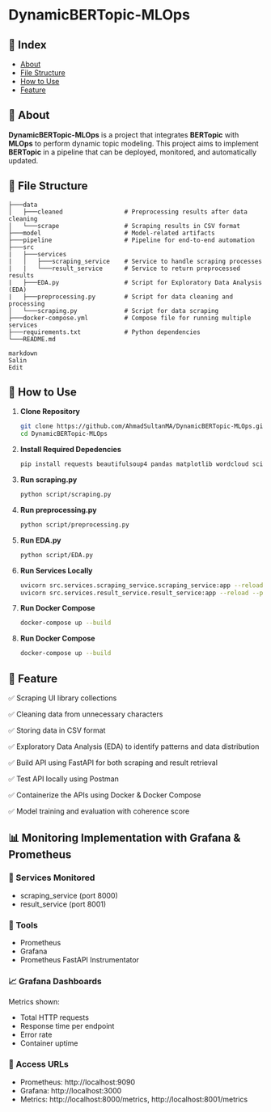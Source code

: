 ﻿# DynamicBERTopic-MLOps

## 📒 Index
- [About](https://github.com/AhmadSultanMA/DynamicBERTopic-MLops?tab=readme-ov-file#-about)
- [File Structure](https://github.com/AhmadSultanMA/DynamicBERTopic-MLops?tab=readme-ov-file#-file-structure)
- [How to Use](https://github.com/AhmadSultanMA/DynamicBERTopic-MLops?tab=readme-ov-file#-how-to-use)
- [Feature](https://github.com/AhmadSultanMA/DynamicBERTopic-MLops?tab=readme-ov-file#-feature)

## 📌 About

**DynamicBERTopic-MLOps** is a project that integrates **BERTopic** with **MLOps** to perform dynamic topic modeling. This project aims to implement **BERTopic** in a pipeline that can be deployed, monitored, and automatically updated.

## 📂 File Structure

```
├───data
│   ├───cleaned                 # Preprocessing results after data cleaning 
│   └───scrape                  # Scraping results in CSV format 
├───model                       # Model-related artifacts 
├───pipeline                    # Pipeline for end-to-end automation 
├───src
|   ├───services 
|   │   ├───scraping_service    # Service to handle scraping processes 
|   |   └───result_service      # Service to return preprocessed results 
|   ├───EDA.py                  # Script for Exploratory Data Analysis (EDA) 
|   ├───preprocessing.py        # Script for data cleaning and processing 
│   └───scraping.py             # Script for data scraping 
├───docker-compose.yml          # Compose file for running multiple services 
├───requirements.txt            # Python dependencies 
└───README.md

markdown
Salin
Edit

```

## 🔧 How to Use
1. **Clone Repository**

    ```bash
    git clone https://github.com/AhmadSultanMA/DynamicBERTopic-MLOps.git
    cd DynamicBERTopic-MLOps
    ```

2. **Install Required Depedencies**

    ```bash
    pip install requests beautifulsoup4 pandas matplotlib wordcloud scikit-learn transformers torch
    ```
    
3. **Run scraping.py**
   
    ```bash
    python script/scraping.py
    ```

4. **Run preprocessing.py**
   
    ```bash
    python script/preprocessing.py
    ```

5. **Run EDA.py**
   
    ```bash
    python script/EDA.py
    ```
    
6. **Run Services Locally**
   
    ```bash
    uvicorn src.services.scraping_service.scraping_service:app --reload --port 8000
    uvicorn src.services.result_service.result_service:app --reload --port 8001
    ```

7. **Run Docker Compose**
   
    ```bash
    docker-compose up --build
    ```

6. **Run Docker Compose**
   
    ```bash
    docker-compose up --build
    ```  
## 📌 Feature

✅ Scraping UI library collections

✅ Cleaning data from unnecessary characters

✅ Storing data in CSV format

✅ Exploratory Data Analysis (EDA) to identify patterns and data distribution
 
✅ Build API using FastAPI for both scraping and result retrieval

✅ Test API locally using Postman

✅ Containerize the APIs using Docker & Docker Compose

✅ Model training and evaluation with coherence score

## 📊 Monitoring Implementation with Grafana & Prometheus

### 🔧 Services Monitored
- scraping_service (port 8000)
- result_service (port 8001)

### 🧰 Tools
- Prometheus
- Grafana
- Prometheus FastAPI Instrumentator

### 📈 Grafana Dashboards
Metrics shown:
- Total HTTP requests
- Response time per endpoint
- Error rate
- Container uptime

### 🔗 Access URLs
- Prometheus: http://localhost:9090
- Grafana: http://localhost:3000
- Metrics: http://localhost:8000/metrics, http://localhost:8001/metrics
